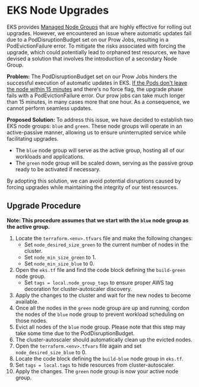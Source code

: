 # EKS Node Upgrades

EKS provides [Managed Node Groups](https://docs.aws.amazon.com/eks/latest/userguide/update-managed-node-group.html) that are highly effective for rolling out upgrades. However, we encountered an issue where automatic updates fail due to a PodDisruptionBudget set on our Prow Jobs, resulting in a PodEvictionFailure error. To mitigate the risks associated with forcing the upgrade, which could potentially lead to orphaned test resources, we have devised a solution that involves the introduction of a secondary Node Group.

**Problem:** The PodDisruptionBudget set on our Prow Jobs hinders the successful execution of automatic updates in EKS. [If the Pods don't leave the node within 15 minutes](https://docs.aws.amazon.com/eks/latest/userguide/managed-node-update-behavior.html#managed-node-update-upgrade) and there's no force flag, the upgrade phase fails with a PodEvictionFailure error. Our prow jobs can take much longer than 15 minutes, in many cases more that one hour. As a consequence, we cannot perform seamless updates.

**Proposed Solution:** To address this issue, we have decided to establish two EKS node groups: `blue` and `green`. These node groups will operate in an active-passive manner, allowing us to ensure uninterrupted service while facilitating upgrades.

- The `blue` node group will serve as the active group, hosting all of our workloads and applications.
- The `green` node group will be scaled down, serving as the passive group ready to be activated if necessary.

By adopting this solution, we can avoid potential disruptions caused by forcing upgrades while maintaining the integrity of our test resources.

## Upgrade Procedure

**Note: This procedure assumes that we start with the `blue` node group as the active group.**

1. Locate the `terraform.<env>.tfvars` file and make the following changes:
    - Set `node_desired_size_green` to the current number of nodes in the cluster.
    - Set `node_min_size_green` to 1.
    - Set `node_min_size_blue` to 0.
 2. Open the `eks.tf` file and find the code block defining the `build-green` node group.
    - Set `tags = local.node_group_tags` to ensure proper AWS tag decoration for cluster-autoscaler discovery.
 3. Apply the changes to the cluster and wait for the new nodes to become available.
 4. Once all the nodes in the `green` node group are up and running, cordon the nodes of the `blue` node group to prevent workload scheduling on those nodes.
 5. Evict all nodes of the `blue` node group. Please note that this step may take some time due to the PodDisruptionBudget.
 6. The cluster-autoscaler should automatically clean up the evicted nodes.
 7. Open the `terraform.<env>.tfvars` file again and set `node_desired_size_blue` to 0.
 8. Locate the code block defining the `build-blue` node group in `eks.tf`.
 9. Set `tags = local.tags` to hide resources from cluster-autoscaler.
 10. Apply the changes. The `green` node group is now your active node group.

